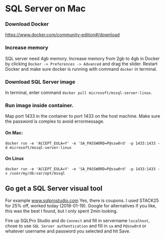 # SQL Server on Mac

### Download Docker
https://www.docker.com/community-edition#/download

### Increase memory
SQL server need 4gb memory. Increase memory from 2gb to 4gb in Docker by clicking `Docker -> Preferences -> Advanced` and drag the slider.
Restart Docker and make sure docker is running with command `docker` in terminal.

### Download SQL Server image
In terminal, enter command `docker pull microsoft/mssql-server-linux`.

### Run image inside container.
Map port 1433 in the container to port 1433 on the host machine.
Make sure the password is complex to avoid errormessage.
#### On Mac:
`docker run -e 'ACCEPT_EULA=Y' -e 'SA_PASSWORD=P@ssw0rd' -p 1433:1433 -d microsoft/mssql-server-linux`
#### On Linux
`docker run -e 'ACCEPT_EULA=Y' -e 'SA_PASSWORD=P@ssw0rd' -p 1433:1433 -v /user/my/db:var/opt/mssql`

## Go get a SQL Server visual tool
For example www.sqlprostudio.com
Yes, there is coupons. I used STACK25 for 25% off, worked today (2018-01-19). Google for alternatives if you like, this was the best I found, but I only spent 2min looking.

Fire up SQLPro Studio and do `Connect` and fill in servername `localhost`, chose to use `SQL Server authentication` and fill in `sa` and `P@ssw0rd` or whatever username and password you selected and hit Save.
